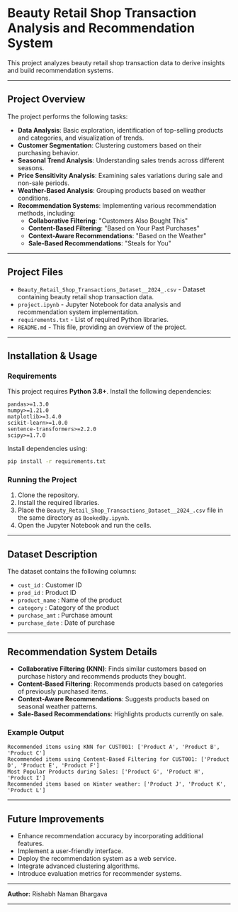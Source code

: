 # **Beauty Retail Shop Transaction Analysis and Recommendation System**

This project analyzes beauty retail shop transaction data to derive insights and build recommendation systems.

---

## **Project Overview**

The project performs the following tasks:

- **Data Analysis**: Basic exploration, identification of top-selling products and categories, and visualization of trends.
- **Customer Segmentation**: Clustering customers based on their purchasing behavior.
- **Seasonal Trend Analysis**: Understanding sales trends across different seasons.
- **Price Sensitivity Analysis**: Examining sales variations during sale and non-sale periods.
- **Weather-Based Analysis**: Grouping products based on weather conditions.
- **Recommendation Systems**: Implementing various recommendation methods, including:
  - **Collaborative Filtering**: "Customers Also Bought This"
  - **Content-Based Filtering**: "Based on Your Past Purchases"
  - **Context-Aware Recommendations**: "Based on the Weather"
  - **Sale-Based Recommendations**: "Steals for You"

---

## **Project Files**

- `Beauty_Retail_Shop_Transactions_Dataset__2024_.csv` - Dataset containing beauty retail shop transaction data.
- `project.ipynb` - Jupyter Notebook for data analysis and recommendation system implementation.
- `requirements.txt` - List of required Python libraries.
- `README.md` - This file, providing an overview of the project.

---

## **Installation & Usage**

### **Requirements**

This project requires **Python 3.8+**. Install the following dependencies:

```plaintext
pandas>=1.3.0
numpy>=1.21.0
matplotlib>=3.4.0
scikit-learn>=1.0.0
sentence-transformers>=2.2.0
scipy>=1.7.0
```

Install dependencies using:

```sh
pip install -r requirements.txt
```

### **Running the Project**

1. Clone the repository.
2. Install the required libraries.
3. Place the `Beauty_Retail_Shop_Transactions_Dataset__2024_.csv` file in the same directory as `BookedBy.ipynb`.
4. Open the Jupyter Notebook and run the cells.

---

## **Dataset Description**

The dataset contains the following columns:

- `cust_id` : Customer ID
- `prod_id` : Product ID
- `product_name` : Name of the product
- `category` : Category of the product
- `purchase_amt` : Purchase amount
- `purchase_date` : Date of purchase

---

## **Recommendation System Details**

- **Collaborative Filtering (KNN)**: Finds similar customers based on purchase history and recommends products they bought.
- **Content-Based Filtering**: Recommends products based on categories of previously purchased items.
- **Context-Aware Recommendations**: Suggests products based on seasonal weather patterns.
- **Sale-Based Recommendations**: Highlights products currently on sale.

### **Example Output**

```plaintext
Recommended items using KNN for CUST001: ['Product A', 'Product B', 'Product C']
Recommended items using Content-Based Filtering for CUST001: ['Product D', 'Product E', 'Product F']
Most Popular Products during Sales: ['Product G', 'Product H', 'Product I']
Recommended items based on Winter weather: ['Product J', 'Product K', 'Product L']
```

---

## **Future Improvements**

- Enhance recommendation accuracy by incorporating additional features.
- Implement a user-friendly interface.
- Deploy the recommendation system as a web service.
- Integrate advanced clustering algorithms.
- Introduce evaluation metrics for recommender systems.

---

**Author:** Rishabh Naman Bhargava

---
